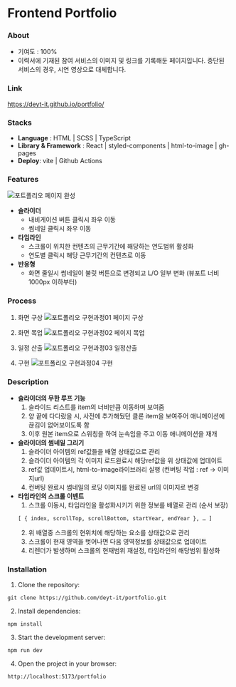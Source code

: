 # Frontend Portfolio

### About
- 기여도 : 100%
- 이력서에 기재된 참여 서비스의 이미지 및 링크를 기록해둔 페이지입니다.
   중단된 서비스의 경우, 시연 영상으로 대체합니다.

### Link
<https://deyt-it.github.io/portfolio/>

### Stacks
- **Language** : HTML | SCSS | TypeScript
- **Library & Framework** : React | styled-components | html-to-image | gh-pages
- **Deploy**: vite | Github Actions

### Features
![포트폴리오 페이지 완성](https://github.com/deyt-it/portfolio/assets/47001575/9a1431cc-4d41-4daf-9685-e8da648781b5)

- **슬라이더**
   - 내비게이션 버튼 클릭시 좌우 이동
   - 썸네일 클릭시 좌우 이동
- **타임라인**
   - 스크롤이 위치한 컨텐츠의 근무기간에 해당하는 연도범위 활성화
   - 연도별 클릭시 해당 근무기간의 컨텐츠로 이동
- **반응형**
   - 화면 줄일시 썸네일이 불릿 버튼으로 변경되고 L/O 일부 변화
   (뷰포트 너비 1000px 이하부터)


### Process
1. 화면 구상
![포트폴리오 구현과정01 페이지 구상](https://github.com/deyt-it/portfolio/assets/47001575/0139d86d-da18-4c0f-a031-5d4a6039d694)

2. 화면 목업
![포트폴리오 구현과정02 페이지 목업](https://github.com/deyt-it/portfolio/assets/47001575/e7530d3a-c23c-4b13-9ffa-42a805c4d89c)

3. 일정 산출
![포트폴리오 구현과정03 일정산출](https://github.com/deyt-it/portfolio/assets/47001575/aee82c6f-5d42-48d2-9a3a-a2e14bd3abf1)

4. 구현
![포트폴리오 구현과정04 구현](https://github.com/deyt-it/portfolio/assets/47001575/abdbfd42-ce4f-40d6-b90f-dc0cad3f6ea9)

### Description
- **슬라이더의 무한 루프 기능**
    1. 슬라이드 리스트를 item의 너비만큼 이동하며 보여줌
    2. 양 끝에 다다랐을 시, 사전에 추가해뒀던 클론 item을 보여주어
    애니메이션에 끊김이 없어보이도록 함
    3. 이후 원본 item으로 스위칭을 하여 눈속임을 주고 이동 애니메이션을 재개
- **슬라이더의 썸네일 그리기**
    1. 슬라이더 아이템의 ref값들을 배열 상태값으로 관리
    2. 슬라이더 아이템의 각 이미지 로드완료시 해당ref값을 위 상태값에 업데이트
    3. ref값 업데이트시, html-to-image라이브러리 실행 (컨버팅 작업 : ref → 이미지url)
    4. 컨버팅 완료시 썸네일의 로딩 이미지를 완료된 url의 이미지로 변경
- **타임라인의 스크롤 이벤트**
    1. 스크롤 이동시, 타임라인을 활성화시키기 위한 정보를 배열로 관리 (순서 보장)
    ```
    [ { index, scrollTop, scrollBottom, startYear, endYear }, … ]
    ```
    2. 위 배열중 스크롤의 현위치에 해당하는 요소를 상태값으로 관리
    3. 스크롤이 현재 영역을 벗어나면 다음 영역정보를 상태값으로 업데이트
    4. 리렌더가 발생하며 스크롤의 현재범위 재설정, 타임라인의 해당범위 활성화

### Installation
1. Clone the repository: 
```
git clone https://github.com/deyt-it/portfolio.git
```

2. Install dependencies:
```
npm install
```

3. Start the development server:
```
npm run dev
```

4. Open the project in your browser:
```
http://localhost:5173/portfolio
```

